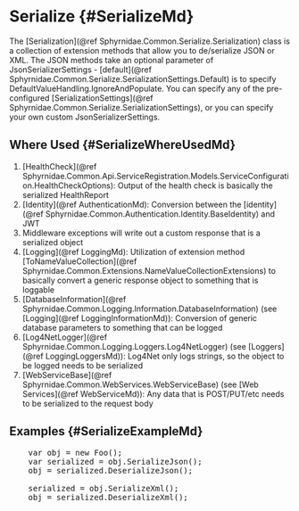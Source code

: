 ﻿# Serialize {#SerializeMd}
The [Serialization](@ref Sphyrnidae.Common.Serialize.Serialization) class is a collection of extension methods that allow you to de/serialize JSON or XML.
The JSON methods take an optional parameter of JsonSerializerSettings - [default](@ref Sphyrnidae.Common.Serialize.SerializationSettings.Default) is to specify DefaultValueHandling.IgnoreAndPopulate.
You can specify any of the pre-configured [SerializationSettings](@ref Sphyrnidae.Common.Serialize.SerializationSettings), or you can specify your own custom JsonSerializerSettings.

## Where Used {#SerializeWhereUsedMd}
1. [HealthCheck](@ref Sphyrnidae.Common.Api.ServiceRegistration.Models.ServiceConfiguration.HealthCheckOptions): Output of the health check is basically the serialized HealthReport
2. [Identity](@ref AuthenticationMd): Conversion between the [identity](@ref Sphyrnidae.Common.Authentication.Identity.BaseIdentity) and JWT
3. Middleware exceptions will write out a custom response that is a serialized object
4. [Logging](@ref LoggingMd): Utilization of extension method [ToNameValueCollection](@ref Sphyrnidae.Common.Extensions.NameValueCollectionExtensions) to basically convert a generic response object to something that is loggable
5. [DatabaseInformation](@ref Sphyrnidae.Common.Logging.Information.DatabaseInformation) (see [Logging](@ref LoggingInformationMd)): Conversion of generic database parameters to something that can be logged
6. [Log4NetLogger](@ref Sphyrnidae.Common.Logging.Loggers.Log4NetLogger) (see [Loggers](@ref LoggingLoggersMd)): Log4Net only logs strings, so the object to be logged needs to be serialized
7. [WebServiceBase](@ref Sphyrnidae.Common.WebServices.WebServiceBase) (see [Web Services](@ref WebServiceMd)): Any data that is POST/PUT/etc needs to be serialized to the request body

## Examples {#SerializeExampleMd}
<pre>
	var obj = new Foo();
	var serialized = obj.SerializeJson();
	obj = serialized.DeserializeJson<Foo>();

	serialized = obj.SerializeXml();
	obj = serialized.DeserializeXml<Foo>();
</pre> 
